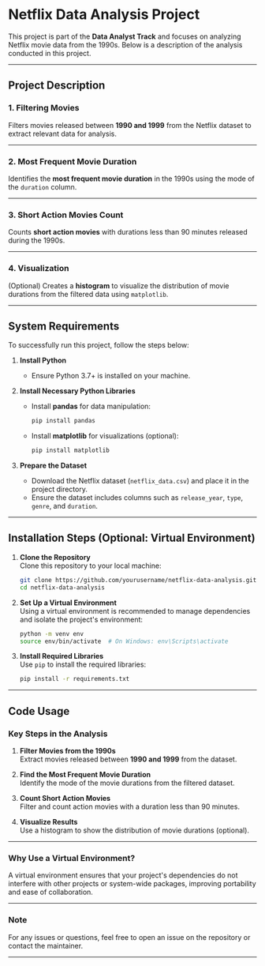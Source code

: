 # **Netflix Data Analysis Project**

This project is part of the **Data Analyst Track** and focuses on analyzing Netflix movie data from the 1990s. Below is a description of the analysis conducted in this project.

---

## **Project Description**

### **1. Filtering Movies**  
Filters movies released between **1990 and 1999** from the Netflix dataset to extract relevant data for analysis.  

---

### **2. Most Frequent Movie Duration**  
Identifies the **most frequent movie duration** in the 1990s using the mode of the `duration` column.  

---

### **3. Short Action Movies Count**  
Counts **short action movies** with durations less than 90 minutes released during the 1990s.  

---

### **4. Visualization**  
(Optional) Creates a **histogram** to visualize the distribution of movie durations from the filtered data using `matplotlib`.  

---

## **System Requirements**

To successfully run this project, follow the steps below:  

1. **Install Python**  
   - Ensure Python 3.7+ is installed on your machine.  

2. **Install Necessary Python Libraries**  
   - Install **pandas** for data manipulation:  
     ```bash
     pip install pandas
     ```  
   - Install **matplotlib** for visualizations (optional):  
     ```bash
     pip install matplotlib
     ```  

3. **Prepare the Dataset**  
   - Download the Netflix dataset (`netflix_data.csv`) and place it in the project directory.  
   - Ensure the dataset includes columns such as `release_year`, `type`, `genre`, and `duration`.  

---

## **Installation Steps (Optional: Virtual Environment)**

1. **Clone the Repository**  
   Clone this repository to your local machine:  
   ```bash
   git clone https://github.com/yourusername/netflix-data-analysis.git
   cd netflix-data-analysis
   ```  

2. **Set Up a Virtual Environment**  
   Using a virtual environment is recommended to manage dependencies and isolate the project's environment:  
   ```bash
   python -m venv env
   source env/bin/activate  # On Windows: env\Scripts\activate
   ```  

3. **Install Required Libraries**  
   Use `pip` to install the required libraries:  
   ```bash
   pip install -r requirements.txt
   ```  

---

## **Code Usage**

### Key Steps in the Analysis  

1. **Filter Movies from the 1990s**  
   Extract movies released between **1990 and 1999** from the dataset.  

2. **Find the Most Frequent Movie Duration**  
   Identify the mode of the movie durations from the filtered dataset.  

3. **Count Short Action Movies**  
   Filter and count action movies with a duration less than 90 minutes.  

4. **Visualize Results**  
   Use a histogram to show the distribution of movie durations (optional).  

---

### **Why Use a Virtual Environment?**  
A virtual environment ensures that your project's dependencies do not interfere with other projects or system-wide packages, improving portability and ease of collaboration.

---

### **Note**  
For any issues or questions, feel free to open an issue on the repository or contact the maintainer.

---
